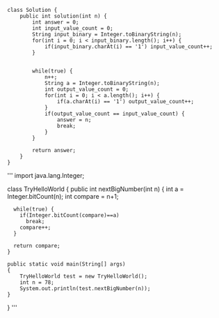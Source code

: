 ```
class Solution {
    public int solution(int n) {
        int answer = 0;
        int input_value_count = 0;
        String input_binary = Integer.toBinaryString(n);
        for(int i = 0; i < input_binary.length(); i++) {
        	if(input_binary.charAt(i) == '1') input_value_count++;
        }
        
        
        while(true) {
        	n++;
        	String a = Integer.toBinaryString(n);
        	int output_value_count = 0;
        	for(int i = 0; i < a.length(); i++) {
        		if(a.charAt(i) == '1') output_value_count++;
        	}
        	if(output_value_count == input_value_count) {
        		answer = n;
        		break;
        	}
        }
        
        return answer;
    }
}
```


'''
import java.lang.Integer;

class TryHelloWorld
{
    public int nextBigNumber(int n)
    {
      int a = Integer.bitCount(n);
      int compare = n+1;

      while(true) {
        if(Integer.bitCount(compare)==a)
          break;
        compare++;
      }

      return compare;
    }

    public static void main(String[] args)
    {
        TryHelloWorld test = new TryHelloWorld();
        int n = 78;
        System.out.println(test.nextBigNumber(n));
    }
}
'''

